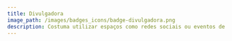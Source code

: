 ```yaml
---
title: Divulgadora
image_path: /images/badges_icons/badge-divulgadora.png
description: Costuma utilizar espaços como redes sociais ou eventos de tecnologia para compartilhar iniciativas, projetos e novidades de inovação cívica.
---
```

